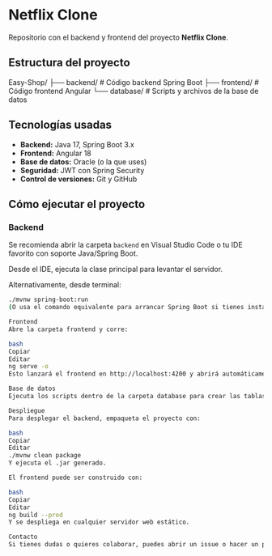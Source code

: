 # Netflix Clone

Repositorio con el backend y frontend del proyecto **Netflix Clone**.

## Estructura del proyecto

Easy-Shop/
├── backend/ # Código backend Spring Boot
├── frontend/ # Código frontend Angular
└── database/ # Scripts y archivos de la base de datos


## Tecnologías usadas

- **Backend:** Java 17, Spring Boot 3.x
- **Frontend:** Angular 18
- **Base de datos:** Oracle (o la que uses)
- **Seguridad:** JWT con Spring Security
- **Control de versiones:** Git y GitHub

## Cómo ejecutar el proyecto

### Backend

Se recomienda abrir la carpeta `backend` en Visual Studio Code o tu IDE favorito con soporte Java/Spring Boot.

Desde el IDE, ejecuta la clase principal para levantar el servidor.

Alternativamente, desde terminal:

```bash
./mvnw spring-boot:run
(O usa el comando equivalente para arrancar Spring Boot si tienes instalado Maven.)

Frontend
Abre la carpeta frontend y corre:

bash
Copiar
Editar
ng serve -o
Esto lanzará el frontend en http://localhost:4200 y abrirá automáticamente el navegador.

Base de datos
Ejecuta los scripts dentro de la carpeta database para crear las tablas y datos iniciales necesarios.

Despliegue
Para desplegar el backend, empaqueta el proyecto con:

bash
Copiar
Editar
./mvnw clean package
Y ejecuta el .jar generado.

El frontend puede ser construido con:

bash
Copiar
Editar
ng build --prod
Y se despliega en cualquier servidor web estático.

Contacto
Si tienes dudas o quieres colaborar, puedes abrir un issue o hacer un pull request.
